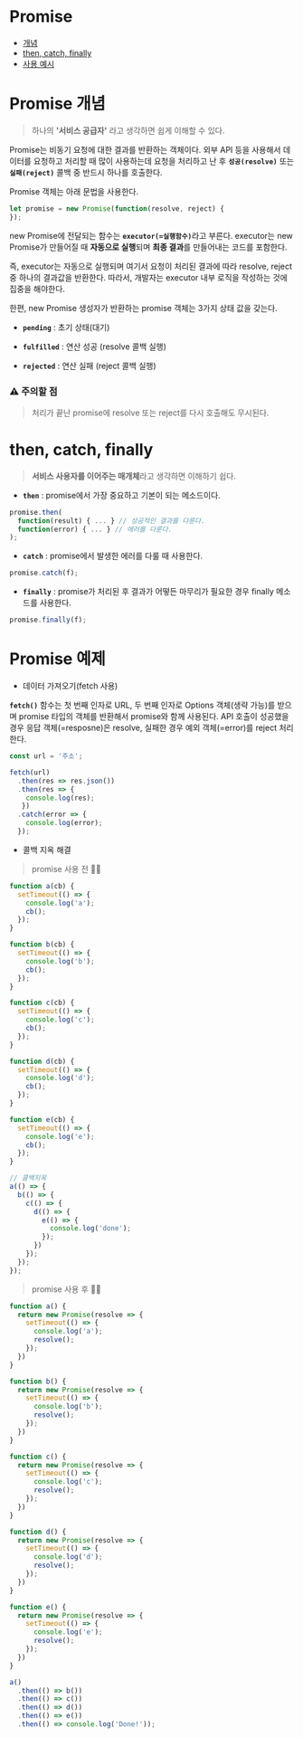 # Promise

* [개념](#Promise-개념)
* [then, catch, finally](#then,-catch,-finally)
* [사용 예시](#Promise-예제)

# Promise 개념

> 하나의 <b>'서비스 공급자'</b> 라고 생각하면 쉽게 이해할 수 있다.

Promise는 비동기 요청에 대한 결과를 반환하는 객체이다. 외부 API 등을 사용해서 데이터를 요청하고 
처리할 때 많이 사용하는데 요청을 처리하고 난 후 <b>`성공(resolve)`</b> 또는 <b>`실패(reject)`</b> 콜백 중 반드시 하나를 호출한다.

Promise 객체는 아래 문법을 사용한다.

```javascript
let promise = new Promise(function(resolve, reject) {
});
```

new Promise에 전달되는 함수는 <b>`executor(=실행함수)`</b>라고 부른다. executor는 new Promise가
만들어질 때 <b>자동으로 실행</b>되며 <b>최종 결과</b>를 만들어내는 코드를 포함한다.

즉, executor는 자동으로 실행되며 여기서 요청이 처리된 결과에 따라 resolve, reject 중 하나의 
결과값을 반환한다. 따라서, 개발자는 executor 내부 로직을 작성하는 것에 집중을 해야한다.

한편, new Promise 생성자가 반환하는 promise 객체는 3가지 상태 값을 갖는다.

* <b>`pending`</b> : 초기 상태(대기)

* <b>`fulfilled`</b> : 연산 성공 (resolve 콜백 실행)

* <b>`rejected`</b> : 연산 실패 (reject 콜백 실행)

<h3>⚠️ 주의할 점</h3>

> 처리가 끝난 promise에 resolve 또는 reject를 다시 호출해도 무시된다.

# then, catch, finally

> <b>서비스 사용자를 이어주는 매개체</b>라고 생각하면 이해하기 쉽다.

* <b>`then`</b> : promise에서 가장 중요하고 기본이 되는 메소드이다. 

```javascript
promise.then(
  function(result) { ... } // 성공적인 결과를 다룬다.
  function(error) { ... } // 에러를 다룬다.
);
```

* <b>`catch`</b> : promise에서 발생한 에러를 다룰 때 사용한다.

```javascript
promise.catch(f);
```

* <b>`finally`</b> : promise가 처리된 후 결과가 어떻든 마무리가 필요한 경우 finally 메소드를 사용한다.

```javascript
promise.finally(f);
```

# Promise 예제

* 데이터 가져오기(fetch 사용)

<b>`fetch()`</b> 함수는 첫 번째 인자로 URL, 두 번째 인자로 Options 객체(생략 가능)를 받으며
promise 타입의 객체를 반환해서 promise와 함께 사용된다. API 호출이 성공했을 경우 응답 객체(=resposne)은
resolve, 실패한 경우 예외 객체(=error)를 reject 처리한다.

```javascript
const url = '주소';

fetch(url)
  .then(res => res.json())
  .then(res => {
    console.log(res);
   })
  .catch(error => {
    console.log(error);
  });
```

* 콜백 지옥 해결

> promise 사용 전 👎🏻

```javascript
function a(cb) {
  setTimeout(() => {
    console.log('a');
    cb();
  });
}

function b(cb) {
  setTimeout(() => {
    console.log('b');
    cb();
  });
}

function c(cb) {
  setTimeout(() => {
    console.log('c');
    cb();
  });
}

function d(cb) {
  setTimeout(() => {
    console.log('d');
    cb();
  });
}

function e(cb) {
  setTimeout(() => {
    console.log('e');
    cb();
  });
}

// 콜백지옥
a(() => {
  b(() => {
    c(() => {
      d(() => {
        e(() => {
          console.log('done');
        });
      })
    });
  });
});
```

> promise 사용 후 👍🏻

```javascript
function a() {
  return new Promise(resolve => {
    setTimeout(() => {
      console.log('a');
      resolve();
    });
  })
}

function b() {
  return new Promise(resolve => {
    setTimeout(() => {
      console.log('b');
      resolve();
    });
  })
}

function c() {
  return new Promise(resolve => {
    setTimeout(() => {
      console.log('c');
      resolve();
    });
  })
}

function d() {
  return new Promise(resolve => {
    setTimeout(() => {
      console.log('d');
      resolve();
    });
  })
}

function e() {
  return new Promise(resolve => {
    setTimeout(() => {
      console.log('e');
      resolve();
    });
  })
}

a()
  .then(() => b())
  .then(() => c())
  .then(() => d())
  .then(() => e())
  .then(() => console.log('Done!'));
```
